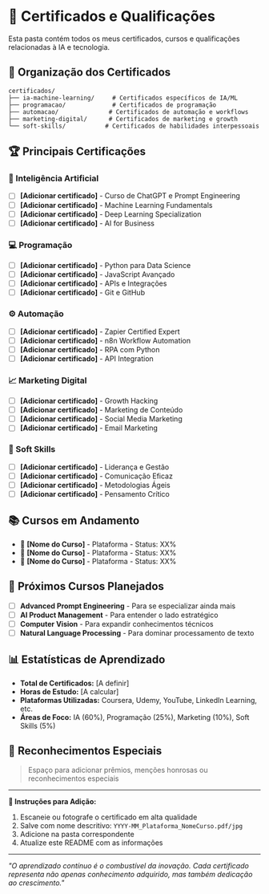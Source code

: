 # 📜 Certificados e Qualificações

Esta pasta contém todos os meus certificados, cursos e qualificações relacionadas à IA e tecnologia.

## 📁 Organização dos Certificados

```
certificados/
├── ia-machine-learning/     # Certificados específicos de IA/ML
├── programacao/             # Certificados de programação
├── automacao/              # Certificados de automação e workflows
├── marketing-digital/      # Certificados de marketing e growth
└── soft-skills/           # Certificados de habilidades interpessoais
```

## 🏆 Principais Certificações

### 🤖 Inteligência Artificial
- [ ] **[Adicionar certificado]** - Curso de ChatGPT e Prompt Engineering
- [ ] **[Adicionar certificado]** - Machine Learning Fundamentals
- [ ] **[Adicionar certificado]** - Deep Learning Specialization
- [ ] **[Adicionar certificado]** - AI for Business

### 💻 Programação
- [ ] **[Adicionar certificado]** - Python para Data Science
- [ ] **[Adicionar certificado]** - JavaScript Avançado
- [ ] **[Adicionar certificado]** - APIs e Integrações
- [ ] **[Adicionar certificado]** - Git e GitHub

### ⚙️ Automação
- [ ] **[Adicionar certificado]** - Zapier Certified Expert
- [ ] **[Adicionar certificado]** - n8n Workflow Automation
- [ ] **[Adicionar certificado]** - RPA com Python
- [ ] **[Adicionar certificado]** - API Integration

### 📈 Marketing Digital
- [ ] **[Adicionar certificado]** - Growth Hacking
- [ ] **[Adicionar certificado]** - Marketing de Conteúdo
- [ ] **[Adicionar certificado]** - Social Media Marketing
- [ ] **[Adicionar certificado]** - Email Marketing

### 🎯 Soft Skills
- [ ] **[Adicionar certificado]** - Liderança e Gestão
- [ ] **[Adicionar certificado]** - Comunicação Eficaz
- [ ] **[Adicionar certificado]** - Metodologias Ágeis
- [ ] **[Adicionar certificado]** - Pensamento Crítico

## 📚 Cursos em Andamento

- 🔄 **[Nome do Curso]** - Plataforma - Status: XX%
- 🔄 **[Nome do Curso]** - Plataforma - Status: XX%
- 🔄 **[Nome do Curso]** - Plataforma - Status: XX%

## 🎯 Próximos Cursos Planejados

- [ ] **Advanced Prompt Engineering** - Para se especializar ainda mais
- [ ] **AI Product Management** - Para entender o lado estratégico
- [ ] **Computer Vision** - Para expandir conhecimentos técnicos
- [ ] **Natural Language Processing** - Para dominar processamento de texto

## 📊 Estatísticas de Aprendizado

- **Total de Certificados:** [A definir]
- **Horas de Estudo:** [A calcular]
- **Plataformas Utilizadas:** Coursera, Udemy, YouTube, LinkedIn Learning, etc.
- **Áreas de Foco:** IA (60%), Programação (25%), Marketing (10%), Soft Skills (5%)

## 🌟 Reconhecimentos Especiais

> Espaço para adicionar prêmios, menções honrosas ou reconhecimentos especiais

---

**📝 Instruções para Adição:**
1. Escaneie ou fotografe o certificado em alta qualidade
2. Salve com nome descritivo: `YYYY-MM_Plataforma_NomeCurso.pdf/jpg`
3. Adicione na pasta correspondente
4. Atualize este README com as informações

---

*"O aprendizado contínuo é o combustível da inovação. Cada certificado representa não apenas conhecimento adquirido, mas também dedicação ao crescimento."*
